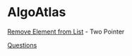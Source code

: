 # AlgoAtlas

[Remove Element from List](remove-element.md) - Two Pointer

[Questions](questions.md)
